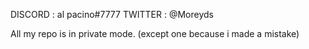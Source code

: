 DISCORD : al pacino#7777
TWITTER : @Moreyds

All my repo is in private mode. (except one because i made a mistake)
